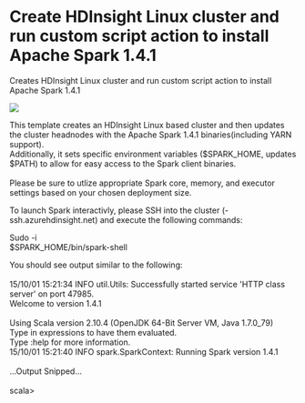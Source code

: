 # Create HDInsight Linux cluster and run custom script action to install Apache Spark 1.4.1
Creates HDInsight Linux cluster and run custom script action to install Apache Spark 1.4.1<br>

<a href="https://portal.azure.com/#create/Microsoft.Template/uri/https%3A%2F%2Fraw.githubusercontent.com%2FExchMaster%2Fazure-quickstart-templates%2Fmaster%2FhdInsight-apache-spark-1-4-1%2Fazuredeploy.json" target="_blank">
    <img src="http://azuredeploy.net/deploybutton.png"/>
</a>

This template creates an HDInsight Linux based cluster and then updates the cluster headnodes with the Apache Spark 1.4.1 binaries(including YARN support).<br>
Additionally, it sets specific environment variables ($SPARK_HOME, updates $PATH) to allow for easy access to the Spark client binaries.<br>
<br>
Please be sure to utlize appropriate Spark core, memory, and executor settings based on your chosen deployment size.<Br>

To launch Spark interactivly, please SSH into the cluster (<clustername>-ssh.azurehdinsight.net) and execute the following commands:<br>

Sudo -i<Br>
$SPARK_HOME/bin/spark-shell<br>

You should see output similar to the following:<br>
<br>
15/10/01 15:21:34 INFO util.Utils: Successfully started service 'HTTP class server' on port 47985.<br>
Welcome to version 1.4.1<br>
<br>
Using Scala version 2.10.4 (OpenJDK 64-Bit Server VM, Java 1.7.0_79)<br>
Type in expressions to have them evaluated.<br>
Type :help for more information.<br>
15/10/01 15:21:40 INFO spark.SparkContext: Running Spark version 1.4.1<br>
<br>...Output Snipped...<br><br>
scala>



